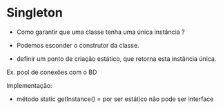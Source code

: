 # Singleton

- Como garantir que uma classe tenha uma única instância ?

- Podemos esconder o construtor da classe.

- definir um ponto de criação estático, que retorna esta instância única.

Ex. pool de conexões com o BD

Implementação:

- método static getInstance() = por ser estático não pode ser interface
